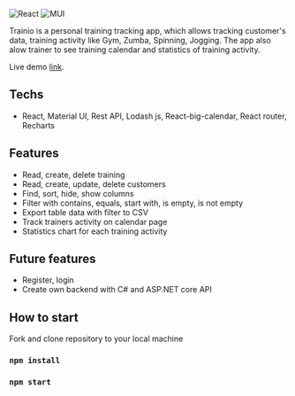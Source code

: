 ![React](https://img.shields.io/badge/react-%2320232a.svg?style=for-the-badge&logo=react&logoColor=%2361DAFB)
![MUI](https://img.shields.io/badge/MUI-%230081CB.svg?style=for-the-badge&logo=mui&logoColor=white)

Trainio is a personal training tracking app, which allows tracking customer's data, training activity like Gym, Zumba, Spinning, Jogging.
The app also alow trainer to see training calendar and statistics of training activity.

Live demo [link](https://trainio.netlify.app/).

## Techs
- React, Material UI, Rest API, Lodash js, React-big-calendar, React router, Recharts

## Features
- Read, create, delete training
- Read, create, update, delete customers
- Find, sort, hide, show columns
- Filter with contains, equals, start with, is empty, is not empty
- Export table data with filter to CSV
- Track trainers activity on calendar page
- Statistics chart for each training activity

## Future features
- Register, login
- Create own backend with C# and ASP.NET core API

## How to start

Fork and clone repository to your local machine

### `npm install`

### `npm start`
